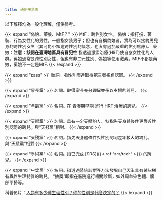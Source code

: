 ```yaml
---
title: 通俗用語表
---
```


以下解釋均為一般化理解，僅供參考。

{{< expand "偽娘、藥娘、MtF？" >}}
MtF：跨性別女性。
偽娘：指打扮、著裝、行為女性化的男性，一般指女裝男子；但也有自稱偽娘者，實為可以接納男兒身的跨性別女生（其可能不知道跨性別的概念，也沒有過於嚴重的性別焦慮）。
藥娘：**注意：該詞在臺灣地區具有冒犯性** 指透過激素治療(HRT)使自身女性化的人群。藥娘通常是跨性別女性，但也有非二元性別、偽娘等使用激素。MtF不都是藥娘，藥娘不一定是MtF.
{{< /expand >}}

{{< expand "pass" >}}
動詞。指性別表達取得第三者視角認同。
{{< /expand >}}

{{< expand "家長黨" >}}
名詞。取得家長充分理解並予以支援的跨兒。
{{< /expand >}}

{{< expand "年齡黨" >}}
名詞。在 [青春期早期](https://zh.wikipedia.org/zh-cn/青春期#階段) 進行 HRT 治療的跨兒。
{{< /expand >}}

{{< expand "天賦黨" >}}
名詞。具有一定天賦的人，特指先天身體條件更靠近性別認同的跨兒。與“天殘黨”相對。
{{< /expand >}}

{{< expand "天殘黨" >}}
名詞。指先天身體條件與性別認同差距較大的跨兒。與“天賦黨”相對
{{< /expand >}}

{{< expand "手術黨" >}}
名詞。指已完成 [SRS]({{< ref "srs/tech" >}}) 的跨兒。
{{< /expand >}}

{{< expand "中獎黨" >}}
名詞。指透過醫院診斷等方法發現自己天生具有某些稀有異性生理特質的跨兒。
“抽獎”即指在醫院進行相關診斷，如外周血染色體、腹部平掃等。

科普影片：[人類有多少種生理性別？你的性別是什麼決定的？](https://www.bilibili.com/video/BV1bZ4y1c7eh)
{{< /expand >}}
